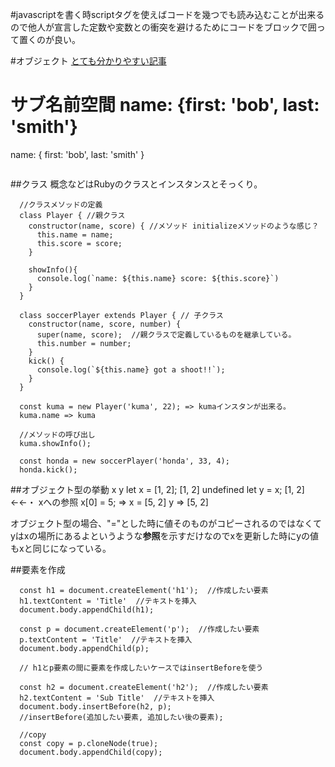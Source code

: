#javascriptを書く時scriptタグを使えばコードを幾つでも読み込むことが出来るので他人が宣言した定数や変数との衝突を避けるためにコードをブロックで囲って置くのが良い。

#オブジェクト
[とても分かりやすい記事](https://developer.mozilla.org/ja/docs/Learn/JavaScript/Objects/Basics)

サブ名前空間
name: {first: 'bob', last: 'smith'}
=
name: {
  first: 'bob',
  last: 'smith'
}

```
```


##クラス
概念などはRubyのクラスとインスタンスとそっくり。

```
  //クラスメソッドの定義
  class Player { //親クラス
    constructor(name, score) { //メソッド initializeメソッドのような感じ？
      this.name = name;
      this.score = score;
    }

    showInfo(){
      console.log(`name: ${this.name} score: ${this.score}`)
    }
  }

  class soccerPlayer extends Player { // 子クラス
    constructor(name, score, number) {
      super(name, score);  //親クラスで定義しているものを継承している。
      this.number = number;
    }
    kick() {
      console.log(`${this.name} got a shoot!!`);
    }
  }

  const kuma = new Player('kuma', 22); => kumaインスタンが出来る。
  kuma.name => kuma

  //メソッドの呼び出し
  kuma.showInfo();

  const honda = new soccerPlayer('honda', 33, 4);
  honda.kick();

```

##オブジェクト型の挙動
                          x        y
let x = [1, 2];         [1, 2]    undefined
let y = x;              [1, 2]     ←←・ xへの参照
x[0] = 5; => x = [5, 2]
y => [5, 2]

オブジェクト型の場合、"="とした時に値そのものがコピーされるのではなくてyはxの場所にあるよというような**参照**を示すだけなのでxを更新した時にyの値もxと同じになっている。

##要素を作成

```javascript:
  const h1 = document.createElement('h1');  //作成したい要素
  h1.textContent = 'Title'  //テキストを挿入
  document.body.appendChild(h1);

  const p = document.createElement('p');  //作成したい要素
  p.textContent = 'Title'  //テキストを挿入
  document.body.appendChild(p);

  // h1とp要素の間に要素を作成したいケースではinsertBeforeを使う

  const h2 = document.createElement('h2');  //作成したい要素
  h2.textContent = 'Sub Title'  //テキストを挿入
  document.body.insertBefore(h2, p); 
  //insertBefore(追加したい要素, 追加したい後の要素);

  //copy
  const copy = p.cloneNode(true);
  document.body.appendChild(copy);

```

